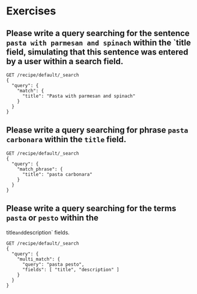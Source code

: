 # Exercises

## Please write a query searching for the sentence `pasta with parmesan and spinach` within the `title field, simulating that this sentence was entered by a user within a search field.

```
GET /recipe/default/_search
{
  "query": {
    "match": {
      "title": "Pasta with parmesan and spinach"
    }
  }
}
```

## Please write a query searching for phrase `pasta carbonara` within the `title` field.

```
GET /recipe/default/_search
{
  "query": {
    "match_phrase": {
      "title": "pasta carbonara"
    }
  }
}
```

## Please write a query searching for the terms `pasta` or `pesto` within the
title` and `description` fields.

```
GET /recipe/default/_search
{
  "query": {
    "multi_match": {
      "query": "pasta pesto",
      "fields": [ "title", "description" ]
    }
  }
}
```